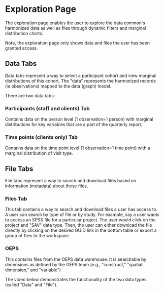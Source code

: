 # Exploration Page

The exploration page enables the user to explore the data common's harmonized data as well as files through dynamic filters and marginal distribution charts. 

Note, the exploration page only shows data and files the user has been granted access.

## Data Tabs

Data tabs represent a way to select a participant cohort and view marginal distributions of this cohort. The "data" represents the harmonized records (ie observations) mapped to the data (graph) model.  

There are two data tabs: 

### Participants (staff and clients) Tab

Contains data on the person level (1 observation=1 person) with marginal distributions for key variables that are a part of the quarterly report.


### Time points (clients only) Tab

Contains data on the time point level (1 observation=1 time point) with a marginal distribution of visit type.

## File Tabs

File tabs represent a way to search and download files based on information (metadata) about these files.

### Files Tab

This tab contains a way to search and download files a user has access to. A user can search by type of file or by study. For example, say a user wants to access an SPSS file for a particular project. The user would click on the project and "SAV" data type. Then, the user can either download the file directly by clicking on the desired GUID link in the bottom table or export a group of files to the workspace.
 
### OEPS

This contains files from the OEPS data warehouse. It is searchable by dimensions as defined by the OEPS team (e.g., "construct," "spatial dimension," and "variable")


The video below demonstrates the functionality of the two data types (called "Data" and "File"). 